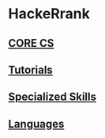 # HackeRrank

## [CORE CS](https://github.com/Lintik/hackerrank/tree/master/CORE%20CS)
## [Tutorials](https://github.com/Lintik/hackerrank/tree/master/Tutorials)
## [Specialized Skills](https://github.com/Lintik/hackerrank/tree/master/Specialized%20Skills)
## [Languages](https://github.com/Lintik/hackerrank/tree/master/Languages)


